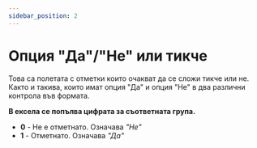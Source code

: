 ```yaml
---
sidebar_position: 2
---
```


# Опция "Да"/"Не" или тикче

Това са полетата с отметки които очакват да се сложи тикче или не. Както и такива, които имат опция "Да" и опция "Не" в два различни контрола във формата.


**В ексела се попълва цифрата за съответната група.**

- **0** - Не е отметнато. Означава *"Не"*
- **1** - Отметнато. Означава *"Да"*

